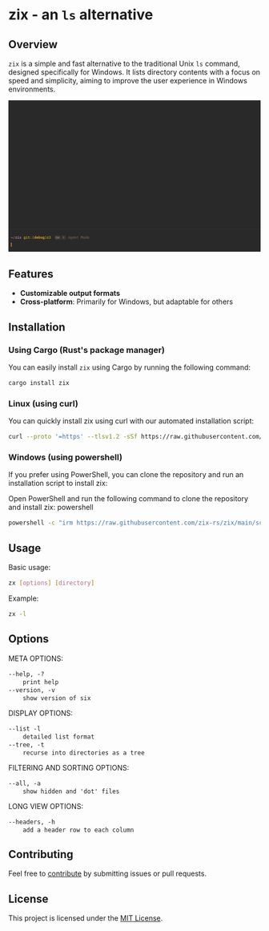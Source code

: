 # zix - an `ls` alternative
## Overview
`zix` is a simple and fast alternative to the traditional Unix `ls` command, designed specifically for Windows. It lists directory contents with a focus on speed and simplicity, aiming to improve the user experience in Windows environments.

![zix gif](./assets/zix.gif)

## Features
- **Customizable output formats**
- **Cross-platform**: Primarily for Windows, but adaptable for others

## Installation


### Using Cargo (Rust's package manager)
You can easily install `zix` using Cargo by running the following command:

```bash
cargo install zix
```
### Linux (using curl)
You can quickly install zix using curl with our automated installation script:
```bash
curl --proto '=https' --tlsv1.2 -sSf https://raw.githubusercontent.com/zix-rs/zix/main/scripts/install.sh | sh
```

### Windows (using powershell)
If you prefer using PowerShell, you can clone the repository and run an installation script to install zix:

Open PowerShell and run the following command to clone the repository and install zix:
powershell

```bash
powershell -c "irm https://raw.githubusercontent.com/zix-rs/zix/main/scripts/install.ps1|iex"
```

## Usage
Basic usage:
```bash
zx [options] [directory]
```

Example:
```bash
zx -l
```

## Options
META OPTIONS:

    --help, -?
        print help
    --version, -v
        show version of six

DISPLAY OPTIONS:

    --list -l
        detailed list format
    --tree, -t
        recurse into directories as a tree

FILTERING AND SORTING OPTIONS:

    --all, -a
        show hidden and 'dot' files

LONG VIEW OPTIONS:

    --headers, -h
        add a header row to each column

## Contributing
Feel free to [contribute](./CONTRIBUTING.md) by submitting issues or pull requests.


## License
This project is licensed under the [MIT License](./LICENSE).
